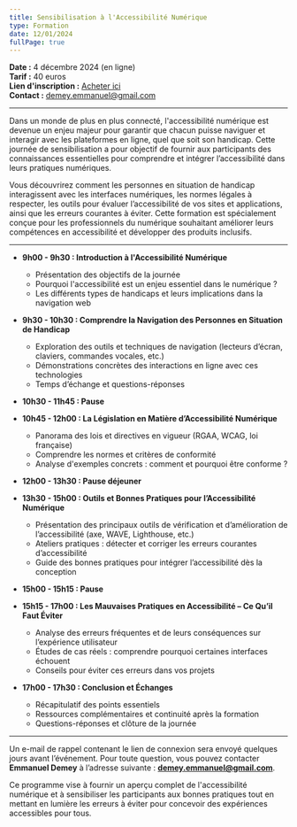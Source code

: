```yaml
---
title: Sensibilisation à l'Accessibilité Numérique
type: Formation
date: 12/01/2024
fullPage: true
---
```


**Date :** 4 décembre 2024 (en ligne)  
**Tarif :** 40 euros  
**Lien d'inscription :** [Acheter ici](https://buy.stripe.com/4gw01D9re3527cI5kk)  
**Contact :** demey.emmanuel@gmail.com

---

Dans un monde de plus en plus connecté, l'accessibilité numérique est devenue un enjeu majeur pour garantir que chacun puisse naviguer et interagir avec les plateformes en ligne, quel que soit son handicap. Cette journée de sensibilisation a pour objectif de fournir aux participants des connaissances essentielles pour comprendre et intégrer l’accessibilité dans leurs pratiques numériques.

Vous découvrirez comment les personnes en situation de handicap interagissent avec les interfaces numériques, les normes légales à respecter, les outils pour évaluer l’accessibilité de vos sites et applications, ainsi que les erreurs courantes à éviter. Cette formation est spécialement conçue pour les professionnels du numérique souhaitant améliorer leurs compétences en accessibilité et développer des produits inclusifs.

---

- **9h00 - 9h30 : Introduction à l'Accessibilité Numérique**

  - Présentation des objectifs de la journée
  - Pourquoi l'accessibilité est un enjeu essentiel dans le numérique ?
  - Les différents types de handicaps et leurs implications dans la navigation web

- **9h30 - 10h30 : Comprendre la Navigation des Personnes en Situation de Handicap**

  - Exploration des outils et techniques de navigation (lecteurs d’écran, claviers, commandes vocales, etc.)
  - Démonstrations concrètes des interactions en ligne avec ces technologies
  - Temps d’échange et questions-réponses

- **10h30 - 11h45 : Pause**

- **10h45 - 12h00 : La Législation en Matière d’Accessibilité Numérique**

  - Panorama des lois et directives en vigueur (RGAA, WCAG, loi française)
  - Comprendre les normes et critères de conformité
  - Analyse d'exemples concrets : comment et pourquoi être conforme ?

- **12h00 - 13h30 : Pause déjeuner**

- **13h30 - 15h00 : Outils et Bonnes Pratiques pour l’Accessibilité Numérique**

  - Présentation des principaux outils de vérification et d’amélioration de l’accessibilité (axe, WAVE, Lighthouse, etc.)
  - Ateliers pratiques : détecter et corriger les erreurs courantes d’accessibilité
  - Guide des bonnes pratiques pour intégrer l’accessibilité dès la conception

- **15h00 - 15h15 : Pause**

- **15h15 - 17h00 : Les Mauvaises Pratiques en Accessibilité – Ce Qu’il Faut Éviter**

  - Analyse des erreurs fréquentes et de leurs conséquences sur l’expérience utilisateur
  - Études de cas réels : comprendre pourquoi certaines interfaces échouent
  - Conseils pour éviter ces erreurs dans vos projets

- **17h00 - 17h30 : Conclusion et Échanges**

  - Récapitulatif des points essentiels
  - Ressources complémentaires et continuité après la formation
  - Questions-réponses et clôture de la journée

---

Un e-mail de rappel contenant le lien de connexion sera envoyé quelques jours avant l’événement. Pour toute question, vous pouvez contacter **Emmanuel Demey** à l’adresse suivante : **demey.emmanuel@gmail.com**.

Ce programme vise à fournir un aperçu complet de l'accessibilité numérique et à sensibiliser les participants aux bonnes pratiques tout en mettant en lumière les erreurs à éviter pour concevoir des expériences accessibles pour tous.
